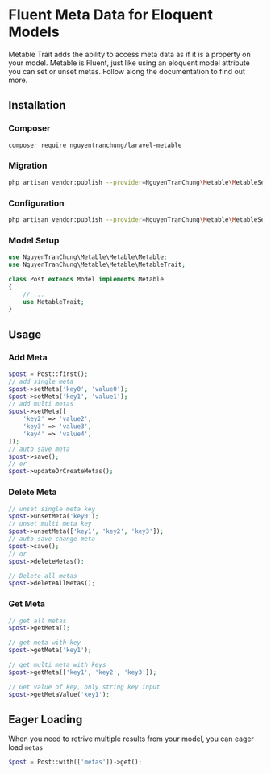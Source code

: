 # Fluent Meta Data for Eloquent Models

Metable Trait adds the ability to access meta data as if it is a property on your model.
Metable is Fluent, just like using an eloquent model attribute you can set or unset metas. Follow along the documentation to find out more.

## Installation

### Composer
```bash
composer require nguyentranchung/laravel-metable
```

### Migration
```bash
php artisan vendor:publish --provider=NguyenTranChung\Metable\MetableServiceProvider --tag=migrations
```

### Configuration
```bash
php artisan vendor:publish --provider=NguyenTranChung\Metable\MetableServiceProvider --tag=config
```

### Model Setup
```php
use NguyenTranChung\Metable\Metable\Metable;
use NguyenTranChung\Metable\Metable\MetableTrait;

class Post extends Model implements Metable
{
    // ...
    use MetableTrait;
}
```

## Usage

### Add Meta
```php
$post = Post::first();
// add single meta
$post->setMeta('key0', 'value0');
$post->setMeta('key1', 'value1');
// add multi metas
$post->setMeta([
    'key2' => 'value2',
    'key3' => 'value3',
    'key4' => 'value4',
]);
// auto save meta
$post->save();
// or
$post->updateOrCreateMetas();
```

### Delete Meta
```php
// unset single meta key
$post->unsetMeta('key0');
// unset multi meta key
$post->unsetMeta(['key1', 'key2', 'key3']);
// auto save change meta
$post->save();
// or
$post->deleteMetas();

// Delete all metas
$post->deleteAllMetas();
```

### Get Meta
```php
// get all metas
$post->getMeta();

// get meta with key
$post->getMeta('key1');

// get multi meta with keys
$post->getMeta(['key1', 'key2', 'key3']);

// Get value of key, only string key input
$post->getMetaValue('key1');
```

## Eager Loading

When you need to retrive multiple results from your model, you can eager load `metas`
```php
$post = Post::with(['metas'])->get();
```
